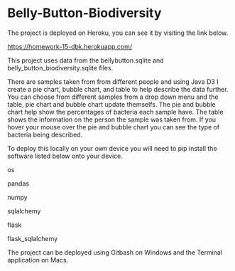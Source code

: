 # Belly-Button-Biodiversity

The project is deployed on Heroku, you can see it by visiting the link below.

https://homework-15-dbk.herokuapp.com/

This project uses data from the bellybutton.sqlite and belly_button_biodiversity.sqlite files. 

There are samples taken from from different people and using Java D3 I create a pie chart, bubble chart,
and table to help describe the data further. You can choose from different samples from a drop down menu
and the table, pie chart and bubble chart update themselfs. The pie and bubble chart help show the 
percentages of bacteria each sample have. The table shows the information on the person the sample was
taken from. If you hover your mouse over the pie and bubble chart you can see the type of bacteria being
described. 


To deploy this locally on your own device you will need to pip install the software listed below
onto your device. 

os

pandas

numpy

sqlalchemy

flask

flask_sqlalchemy


The project can be deployed using Gitbash on Windows and the Terminal application on Macs. 



